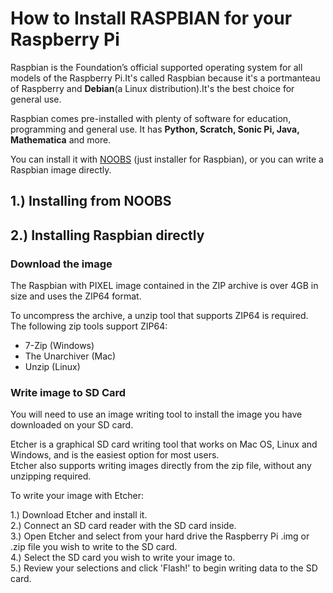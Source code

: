 # How to Install RASPBIAN for your Raspberry Pi

Raspbian is the Foundation’s official supported operating system for all models of the Raspberry Pi.It's called Raspbian because it's a portmanteau of Raspberry and **Debian**(a Linux distribution).It's the best choice for general use.  

Raspbian comes pre-installed with plenty of software for education, programming and general use. It has **Python, Scratch, Sonic Pi, Java, Mathematica** and more.  

You can install it with <a href="https://www.raspberrypi.org/downloads/noobs/">NOOBS</a> (just installer for Raspbian), or you can write a Raspbian image directly.  

## 1.) Installing from NOOBS

## 2.) Installing Raspbian directly

### Download the image

The Raspbian with PIXEL image contained in the ZIP archive is over 4GB in size and uses the ZIP64 format.  

To uncompress the archive, a unzip tool that supports ZIP64 is required. The following zip tools support ZIP64:  

* 7-Zip (Windows)  
* The Unarchiver (Mac)  
* Unzip (Linux)

### Write image to SD Card  

You will need to use an image writing tool to install the image you have downloaded on your SD card.  

Etcher is a graphical SD card writing tool that works on Mac OS, Linux and Windows, and is the easiest option for most users.  
Etcher also supports writing images directly from the zip file, without any unzipping required.  

To write your image with Etcher:  

1.) Download Etcher and install it.  
2.) Connect an SD card reader with the SD card inside.  
3.) Open Etcher and select from your hard drive the Raspberry Pi .img or  .zip file you wish to write to the SD card.  
4.) Select the SD card you wish to write your image to.  
5.) Review your selections and click 'Flash!' to begin writing data to the SD card.  




